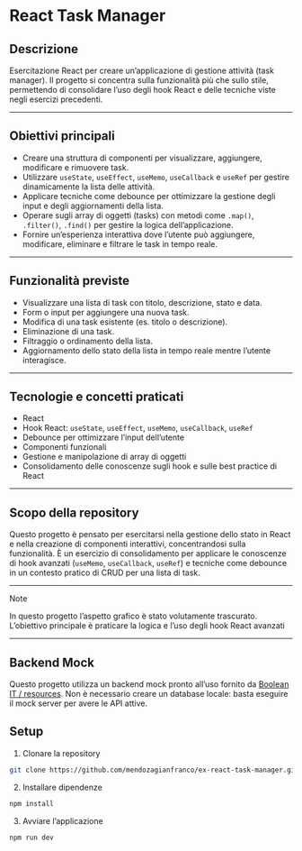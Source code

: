 # React Task Manager

## Descrizione  
Esercitazione React per creare un’applicazione di gestione attività (task manager). Il progetto si concentra sulla funzionalità più che sullo stile, permettendo di consolidare l’uso degli hook React e delle tecniche viste negli esercizi precedenti.

---

## Obiettivi principali  
- Creare una struttura di componenti per visualizzare, aggiungere, modificare e rimuovere task.  
- Utilizzare `useState`, `useEffect`, `useMemo`, `useCallback` e `useRef` per gestire dinamicamente la lista delle attività.  
- Applicare tecniche come debounce per ottimizzare la gestione degli input e degli aggiornamenti della lista.  
- Operare sugli array di oggetti (tasks) con metodi come `.map()`, `.filter()`, `.find()` per gestire la logica dell’applicazione.  
- Fornire un’esperienza interattiva dove l’utente può aggiungere, modificare, eliminare e filtrare le task in tempo reale.

---

## Funzionalità previste  
- Visualizzare una lista di task con titolo, descrizione, stato e data.  
- Form o input per aggiungere una nuova task.  
- Modifica di una task esistente (es. titolo o descrizione).  
- Eliminazione di una task.  
- Filtraggio o ordinamento della lista.  
- Aggiornamento dello stato della lista in tempo reale mentre l’utente interagisce.  

---

## Tecnologie e concetti praticati  
- React  
- Hook React: `useState`, `useEffect`, `useMemo`, `useCallback`, `useRef`  
- Debounce per ottimizzare l’input dell’utente  
- Componenti funzionali  
- Gestione e manipolazione di array di oggetti  
- Consolidamento delle conoscenze sugli hook e sulle best practice di React

---

## Scopo della repository  
Questo progetto è pensato per esercitarsi nella gestione dello stato in React e nella creazione di componenti interattivi, concentrandosi sulla funzionalità. È un esercizio di consolidamento per applicare le conoscenze di hook avanzati (`useMemo`, `useCallback`, `useRef`) e tecniche come debounce in un contesto pratico di CRUD per una lista di task.

---

> [!NOTE]
> In questo progetto l’aspetto grafico è stato volutamente trascurato. L’obiettivo principale è praticare la logica e l’uso degli hook React avanzati

---

## Backend Mock

Questo progetto utilizza un backend mock pronto all’uso fornito da [Boolean IT / resources](https://github.com/boolean-it/resources). Non è necessario creare un database locale: basta eseguire il mock server per avere le API attive.

## Setup
1. Clonare la repository
```bash
git clone https://github.com/mendozagianfranco/ex-react-task-manager.git
```
2. Installare dipendenze
```bash
npm install
```
3. Avviare l’applicazione
```bash
npm run dev
```

